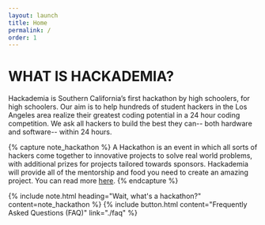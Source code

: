 ```yaml
---
layout: launch
title: Home
permalink: /
order: 1
---
```


# WHAT IS HACKADEMIA?
Hackademia is Southern California’s first hackathon by high schoolers, for high schoolers. Our aim is to help hundreds of student hackers in the Los Angeles area realize their greatest coding potential in a 24 hour coding competition. We ask all hackers to build the best they can-- both hardware and software-- within 24 hours.

{% capture note_hackathon %}
A Hackathon is an event in which all sorts of hackers come together to innovative projects to solve real world problems, with additional prizes for projects tailored towards sponsors. Hackademia will provide all of the mentorship and food you need to create an amazing project. You can read more <a href="https://medium.com/hackathons-anonymous/wtf-is-a-hackathon-92668579601">here</a>.
{% endcapture %}

{% include note.html heading="Wait, what's a hackathon?" content=note_hackathon %}
{% include button.html content="Frequently Asked Questions (FAQ)" link="./faq" %}
